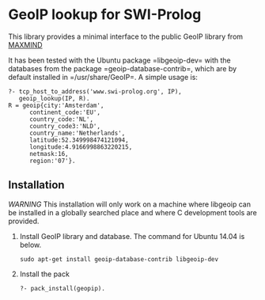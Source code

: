 # GeoIP lookup for SWI-Prolog

This library provides a minimal interface   to  the public GeoIP library
from [MAXMIND](https://www.maxmind.com/en/geoip2-services-and-databases)

It has been tested  with  the   Ubuntu  package  =libgeoip-dev= with the
databases  from  the  package  =geoip-database-contrib=,  which  are  by
default installed in =/usr/share/GeoIP=.  A simple usage is:

  ```{prolog}
  ?- tcp_host_to_address('www.swi-prolog.org', IP),
     geoip_lookup(IP, R).
  R = geoip{city:'Amsterdam',
	    continent_code:'EU',
	    country_code:'NL',
	    country_code3:'NLD',
	    country_name:'Netherlands',
	    latitude:52.349998474121094,
	    longitude:4.9166998863220215,
	    netmask:16,
	    region:'07'}.
  ```

## Installation

*WARNING* This installation will only work   on a machine where libgeoip
can be installed in a globally searched   place  and where C development
tools are provided.

  1. Install GeoIP library and database.  The command for Ubuntu 14.04
     is below.

      ```{sh}
      sudo apt-get install geoip-database-contrib libgeoip-dev
      ```

  2. Install the pack

      ```{prolog}
      ?- pack_install(geopip).
      ```
